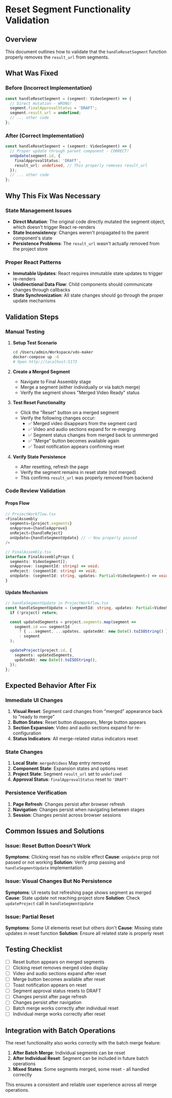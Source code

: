 # Reset Segment Functionality Validation

## Overview
This document outlines how to validate that the `handleResetSegment` function properly removes the `result_url` from segments.

## What Was Fixed

### Before (Incorrect Implementation)
```typescript
const handleResetSegment = (segment: VideoSegment) => {
  // Direct mutation - WRONG!
  segment.finalApprovalStatus = 'DRAFT';
  segment.result_url = undefined;
  // ... other code
};
```

### After (Correct Implementation)
```typescript
const handleResetSegment = (segment: VideoSegment) => {
  // Proper update through parent component - CORRECT!
  onUpdate(segment.id, {
    finalApprovalStatus: 'DRAFT',
    result_url: undefined, // This properly removes result_url
  });
  // ... other code
};
```

## Why This Fix Was Necessary

### State Management Issues
- **Direct Mutation**: The original code directly mutated the segment object, which doesn't trigger React re-renders
- **State Inconsistency**: Changes weren't propagated to the parent component's state
- **Persistence Problems**: The `result_url` wasn't actually removed from the project store

### Proper React Patterns
- **Immutable Updates**: React requires immutable state updates to trigger re-renders
- **Unidirectional Data Flow**: Child components should communicate changes through callbacks
- **State Synchronization**: All state changes should go through the proper update mechanisms

## Validation Steps

### Manual Testing

1. **Setup Test Scenario**
   ```bash
   cd /Users/admin/Workspace/vdo-maker
   docker-compose up -d
   # Open http://localhost:5173
   ```

2. **Create a Merged Segment**
   - Navigate to Final Assembly stage
   - Merge a segment (either individually or via batch merge)
   - Verify the segment shows "Merged Video Ready" status

3. **Test Reset Functionality**
   - Click the "Reset" button on a merged segment
   - Verify the following changes occur:
     - ✅ Merged video disappears from the segment card
     - ✅ Video and audio sections expand for re-merging
     - ✅ Segment status changes from merged back to unmmerged
     - ✅ "Merge" button becomes available again
     - ✅ Toast notification appears confirming reset

4. **Verify State Persistence**
   - After resetting, refresh the page
   - Verify the segment remains in reset state (not merged)
   - This confirms `result_url` was properly removed from backend

### Code Review Validation

#### Props Flow
```typescript
// ProjectWorkflow.tsx
<FinalAssembly 
  segments={project.segments}
  onApprove={handleApprove}
  onReject={handleReject}
  onUpdate={handleSegmentUpdate} // ✅ Now properly passed
/>

// FinalAssembly.tsx
interface FinalAssemblyProps {
  segments: VideoSegment[];
  onApprove: (segmentId: string) => void;
  onReject: (segmentId: string) => void;
  onUpdate: (segmentId: string, updates: Partial<VideoSegment>) => void; // ✅ Added
}
```

#### Update Mechanism
```typescript
// handleSegmentUpdate in ProjectWorkflow.tsx
const handleSegmentUpdate = (segmentId: string, updates: Partial<VideoSegment>) => {
  if (!project) return;

  const updatedSegments = project.segments.map(segment =>
    segment.id === segmentId
      ? { ...segment, ...updates, updatedAt: new Date().toISOString() }
      : segment
  );

  updateProject(project.id, {
    segments: updatedSegments,
    updatedAt: new Date().toISOString(),
  });
};
```

## Expected Behavior After Fix

### Immediate UI Changes
1. **Visual Reset**: Segment card changes from "merged" appearance back to "ready to merge"
2. **Button States**: Reset button disappears, Merge button appears
3. **Section Expansion**: Video and audio sections expand for re-configuration
4. **Status Indicators**: All merge-related status indicators reset

### State Changes
1. **Local State**: `mergedVideos` Map entry removed
2. **Component State**: Expansion states and options reset
3. **Project State**: Segment `result_url` set to `undefined`
4. **Approval Status**: `finalApprovalStatus` reset to `'DRAFT'`

### Persistence Verification
1. **Page Refresh**: Changes persist after browser refresh
2. **Navigation**: Changes persist when navigating between stages
3. **Session**: Changes persist across browser sessions

## Common Issues and Solutions

### Issue: Reset Button Doesn't Work
**Symptoms**: Clicking reset has no visible effect
**Cause**: `onUpdate` prop not passed or not working
**Solution**: Verify prop passing and `handleSegmentUpdate` implementation

### Issue: Visual Changes But No Persistence
**Symptoms**: UI resets but refreshing page shows segment as merged
**Cause**: State update not reaching project store
**Solution**: Check `updateProject` call in `handleSegmentUpdate`

### Issue: Partial Reset
**Symptoms**: Some UI elements reset but others don't
**Cause**: Missing state updates in reset function
**Solution**: Ensure all related state is properly reset

## Testing Checklist

- [ ] Reset button appears on merged segments
- [ ] Clicking reset removes merged video display
- [ ] Video and audio sections expand after reset
- [ ] Merge button becomes available after reset
- [ ] Toast notification appears on reset
- [ ] Segment approval status resets to DRAFT
- [ ] Changes persist after page refresh
- [ ] Changes persist after navigation
- [ ] Batch merge works correctly after individual reset
- [ ] Individual merge works correctly after reset

## Integration with Batch Operations

The reset functionality also works correctly with the batch merge feature:

1. **After Batch Merge**: Individual segments can be reset
2. **After Individual Reset**: Segment can be included in future batch operations
3. **Mixed States**: Some segments merged, some reset - all handled correctly

This ensures a consistent and reliable user experience across all merge operations.

